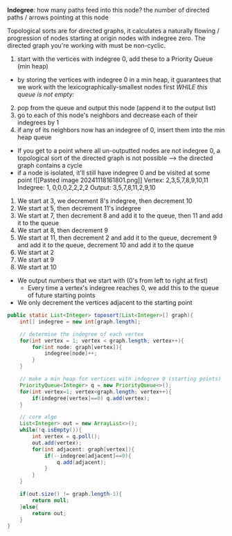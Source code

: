 **Indegree**: how many paths feed into this node? the number of directed paths / arrows pointing at this node

Topological sorts are for directed graphs, it calculates a naturally flowing / progression of nodes starting at origin nodes with indegree zero. The directed graph you're working with must be non-cyclic.

1. start with the vertices with indegree 0, add these to a Priority Queue (min heap)
* by storing the vertices with indegree 0 in a min heap, it guarantees that we work with the lexicographically-smallest nodes first
*WHILE this queue is not empty:*
2. pop from the queue and output this node (append it to the output list)
3. go to each of this node's neighbors and decrease each of their indegrees by 1
4. if any of its neighbors now has an indegree of 0, insert them into the min heap queue

* If you get to a point where all un-outputted nodes are not indegree 0, a topological sort of the directed graph is not possible --> the directed graph contains a cycle
* if a node is isolated, it'll still have indegree 0 and be visited at some point
![[Pasted image 20241118161801.png]]
Vertex:     2,3,5,7,8,9,10,11
Indegree: 1, 0,0,0,2,2,2,2
Output: 3,5,7,8,11,2,9,10

1. We start at 3, we decrement 8's indegree, then decrement 10
2. We start at 5, then decrement 11's indegree
3. We start at 7, then decrement 8 and add it to the queue, then 11 and add it to the queue
4. We start at 8, then decrement 9
5. We start at 11, then decrement 2 and add it to the queue, decrement 9 and add it to the queue, decrement 10 and add it to the queue
6. We start at 2
7. We start at 9
8. We start at 10
- We output numbers that we start with (0's from left to right at first)
	- Every time a vertex's indegree reaches 0, we add this to the queue of future starting points
- We only decrement the vertices adjacent to the starting point

```java
public static List<Integer> toposort(List<Integer>[] graph){
	int[] indegree = new int[graph.length];

	// determine the indegree of each vertex
	for(int vertex = 1; vertex < graph.length; vertex++){
		for(int node: graph[vertex]){
			indegree[node]++;
		}
	}

	// make a min heap for vertices with indegree 0 (starting points)
	PriorityQueue<Integer> q = new PriorityQueue<>();
	for(int vertex=1; vertex<graph.length; vertex++){
		if(indegree[vertex]==0) q.add(vertex);
	}

	// core algo
	List<Integer> out = new ArrayList<>();
	while(!q.isEmpty()){
		int vertex = q.poll();
		out.add(vertex);
		for(int adjacent: graph[vertex]){
			if(--indegree[adjacent]==0){
				q.add(adjacent);
			}
		}
	}

	if(out.size() != graph.length-1){
		return null;
	}else{
		return out;
	}
}
```